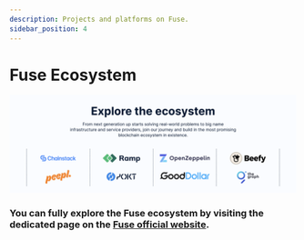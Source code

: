 ```yaml
---
description: Projects and platforms on Fuse.
sidebar_position: 4
---
```


# Fuse Ecosystem

![](<../.gitbook/assets/image (1) (1).png>)

### You can fully explore the Fuse ecosystem by visiting the dedicated page on the [Fuse official website](https://fuse.io/ecosystem).
